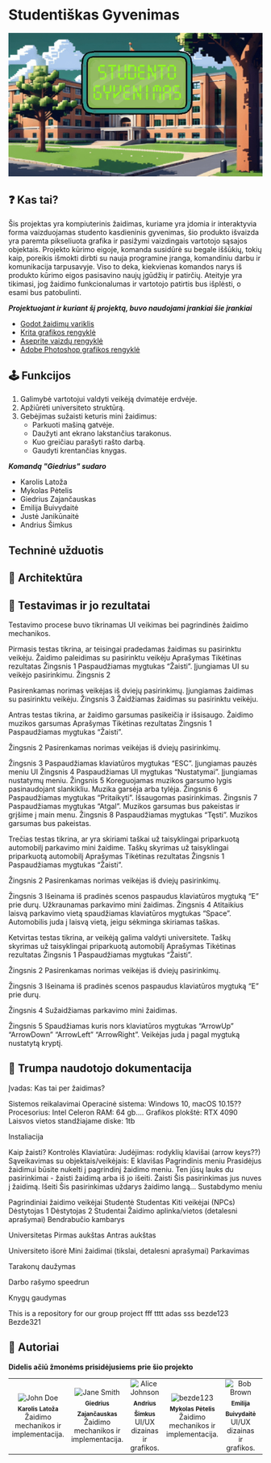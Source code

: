 # Studentiškas Gyvenimas

<p align="center">
  <img src="https://github.com/Kaajolee/Group-Project/blob/main/Assets/LogoGIF.gif" />
</p>

## :question: Kas tai?

Šis projektas yra kompiuterinis žaidimas, kuriame yra įdomia ir interaktyvia forma vaizduojamas studento kasdieninis gyvenimas, šio produkto išvaizda yra paremta pikseliuota grafika ir pasižymi vaizdingais vartotojo sąsajos objektais. Projekto kūrimo eigoje, komanda susidūrė su begale iššūkių, tokių kaip, poreikis išmokti dirbti su nauja programine įranga, komandiniu darbu ir komunikacija tarpusavyje. Viso to deka, kiekvienas komandos narys iš produkto kūrimo eigos pasisavino naujų įgūdžių ir patirčių. Ateityje yra tikimasi, jog žaidimo funkcionalumas ir vartotojo patirtis bus išplėsti, o esami bus patobulinti.

***Projektuojant ir kuriant šį projektą, buvo naudojami įrankiai šie įrankiai***

*  [Godot žaidimų variklis](https://godotengine.org/)
*  [Krita grafikos rengyklė](https://krita.org/lt/)
*  [Aseprite vaizdų rengyklė](https://www.aseprite.org/)
*  [Adobe Photoshop grafikos rengyklė](https://www.adobe.com/products/photoshop.html)

## :joystick: Funkcijos

1. Galimybė vartotojui valdyti veikėją dvimatėje erdvėje.
2. Apžiūrėti universiteto struktūrą.
3. Gebėjimas sužaisti keturis mini žaidimus:
    - Parkuoti mašiną gatvėje.
    - Daužyti ant ekrano lakstančius tarakonus.
    - Kuo greičiau parašyti rašto darbą.
    - Gaudyti krentančias knygas.

***Komandą "Giedrius" sudaro***

* Karolis Latoža
* Mykolas Pėtelis
* Giedrius Zajančauskas
* Emilija Buivydaitė
* Justė Janikūnaitė
* Andrius Šimkus


## Techninė užduotis




## :triangular_ruler: Architektūra




## :wrench: Testavimas ir jo rezultatai



Testavimo procese buvo tikrinamas UI veikimas bei pagrindinės žaidimo mechanikos.

Pirmasis testas tikrina, ar teisingai pradedamas žaidimas su pasirinktu veikėju.
Žaidimo paleidimas su pasirinktu veikėju
Aprašymas
Tikėtinas rezultatas
Žingsnis 1
Paspaudžiamas mygtukas “Žaisti”.
Įjungiamas UI su veikėjo pasirinkimu.
Žingsnis 2


Pasirenkamas norimas veikėjas iš dviejų pasirinkimų.
Įjungiamas žaidimas su pasirinktu veikėju.
Žingsnis 3
Žaidžiamas žaidimas su pasirinktu veikėju.




Antras testas tikrina, ar žaidimo garsumas pasikeičia ir išsisaugo.
Žaidimo muzikos garsumas
Aprašymas
Tikėtinas rezultatas
Žingsnis 1
Paspaudžiamas mygtukas “Žaisti”.


Žingsnis 2
Pasirenkamas norimas veikėjas iš dviejų pasirinkimų.


Žingsnis 3
Paspaudžiamas klaviatūros mygtukas “ESC”.
Įjungiamas pauzės meniu UI 
Žingsnis 4
Paspaudžiamas UI mygtukas “Nustatymai”.
Įjungiamas nustatymų meniu.
Žingsnis 5
Koreguojamas muzikos garsumo lygis pasinaudojant slankikliu.
Muzika garsėja arba tylėja.
Žingsnis 6
Paspaudžiamas mygtukas “Pritaikyti”.
Išsaugomas pasirinkimas.
Žingsnis 7
Paspaudžiamas mygtukas “Atgal”.
Muzikos garsumas bus pakeistas ir grįšime į main menu.
Žingsnis 8
Paspaudžiamas mygtukas “Tęsti”.
Muzikos garsumas bus pakeistas.


Trečias testas tikrina, ar yra skiriami taškai už taisyklingai priparkuotą automobilį parkavimo mini žaidime.
Taškų skyrimas už taisyklingai priparkuotą automobilį
Aprašymas
Tikėtinas rezultatas
Žingsnis 1
Paspaudžiamas mygtukas “Žaisti”.


Žingsnis 2
Pasirenkamas norimas veikėjas iš dviejų pasirinkimų.


Žingsnis 3
Išeinama iš pradinės scenos paspaudus klaviatūros mygtuką “E” prie durų.
Užkraunamas parkavimo mini žaidimas.
Žingsnis 4
Atitaikius laisvą parkavimo vietą spaudžiamas klaviatūros mygtukas “Space”.
Automobilis juda į laisvą vietą, jeigu sėkminga skiriamas taškas.


Ketvirtas testas tikrina, ar veikėją galima valdyti universitete.
Taškų skyrimas už taisyklingai priparkuotą automobilį
Aprašymas
Tikėtinas rezultatas
Žingsnis 1
Paspaudžiamas mygtukas “Žaisti”.


Žingsnis 2
Pasirenkamas norimas veikėjas iš dviejų pasirinkimų.


Žingsnis 3
Išeinama iš pradinės scenos paspaudus klaviatūros mygtuką “E” prie durų.


Žingsnis 4
Sužaidžiamas parkavimo mini žaidimas.


Žingsnis 5
Spaudžiamas kuris nors klaviatūros mygtukas “ArrowUp” “ArrowDown” “ArrowLeft” “ArrowRight”.
Veikėjas juda į pagal mygtuką nustatytą kryptį.


## :book: Trumpa naudotojo dokumentacija


Įvadas: Kas tai per žaidimas?

Sistemos reikalavimai
Operacinė sistema: Windows 10, macOS 10.15??
Procesorius: Intel Celeron
RAM: 64 gb….
Grafikos plokštė: RTX 4090
Laisvos vietos standžiajame diske: 1tb 

Instaliacija

Kaip žaisti?
Kontrolės
Klaviatūra:
Judėjimas: rodyklių klavišai (arrow keys??)
Sąveikavimas su objektais/veikėjais: E klavišas
Pagrindinis meniu
Prasidėjus žaidimui būsite nukelti į pagrindinį žaidimo meniu. Ten jūsų lauks du pasirinkimai - žaisti žaidimą arba iš jo išeiti.
Žaisti
Šis pasirinkimas jus nuves į žaidimą.
Išeiti
Šis pasirinkimas uždarys žaidimo langą…
Sustabdymo meniu


Pagrindiniai žaidimo veikėjai
Studentė
Studentas
Kiti veikėjai (NPCs)
Dėstytojas 1
Dėstytojas 2
Studentai
Žaidimo aplinka/vietos (detalesni aprašymai)
Bendrabučio kambarys

Universitetas
Pirmas aukštas
Antras aukštas

Universiteto išorė
Mini žaidimai (tikslai, detalesni aprašymai)
Parkavimas

Tarakonų daužymas

Darbo rašymo speedrun

Knygų gaudymas



This is a repository for our group project
fff
tttt
adas
sss
bezde123
Bezde321



## :crown: Autoriai

**Didelis ačiū žmonėms prisidėjusiems prie šio projekto**

<table>
  <tr>
    <td align="center">
      <img src="https://github.com/Kaajolee.png" width="100px;" alt="John Doe"/><br />
      <sub><b>Karolis Latoža</b></sub><br />
      Žaidimo mechanikos ir implementacija.
    </td>
    <td align="center">
      <img src="https://github.com/Chaosas.png" width="100px;" alt="Jane Smith"/><br />
      <sub><b>Giedrius Zajančauskas</b></sub><br />
      Žaidimo mechanikos ir implementacija.
    </td>
    <td align="center">
      <img src="https://github.com/andriussimk.png" width="100px;" alt="Alice Johnson"/><br />
      <sub><b>Andrius Šimkus</b></sub><br />
      UI/UX dizainas ir grafikos.
    </td>
    <td align="center">
      <img src="https://github.com/myk0ls.png" width="100px;" alt="bezde123"/><br />
      <sub><b>Mykolas Pėtelis</b></sub><br />
      Žaidimo mechanikos ir implementacija.
    </td>
    <td align="center">
      <img src="https://github.com/3m1lija.png" width="100px;" alt="Bob Brown"/><br />
      <sub><b>Emilija Buivydaitė</b></sub><br />
      UI/UX dizainas ir grafikos.
    </td>
    <td align="center">
      <img src="https://github.com/Ju5t3.png" width="100px;" alt="Bob Brown"/><br />
      <sub><b>Justė Janikūnaitė</b></sub><br />
      UI/UX dizainas ir grafikos.
    </td>
  </tr>
</table>





